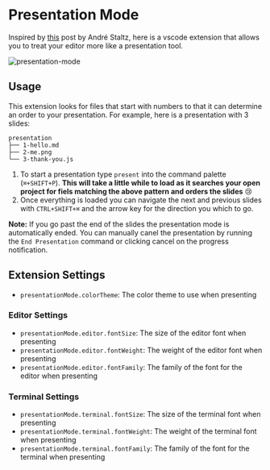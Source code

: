# Presentation Mode

Inspired by [this](https://staltz.com/your-ide-as-a-presentation-tool.html) post by André Staltz, here is a vscode extension that allows you to treat your editor more like a presentation tool.

![presentation-mode](https://user-images.githubusercontent.com/6516758/41659016-25da1c74-7466-11e8-99da-bec485d954c4.gif)

## Usage

This extension looks for files that start with numbers to that it can determine an order to your presentation. For example, here is a presentation with 3 slides:

```
presentation
├── 1-hello.md
├── 2-me.png
└── 3-thank-you.js
```

1.  To start a presentation type `present` into the command palette (`⌘+SHIFT+P`). **This will take a little while to load as it searches your open project for fiels matching the above pattern and orders the slides** 😢
2.  Once everything is loaded you can navigate the next and previous slides with `CTRL+SHIFT+⌘` and the arrow key for the direction you which to go.

**Note:** If you go past the end of the slides the presentation mode is automatically ended. You can manually canel the presentation by running the `End Presentation` command or clicking cancel on the progress notification.

## Extension Settings

- `presentationMode.colorTheme`: The color theme to use when presenting

### Editor Settings

- `presentationMode.editor.fontSize`: The size of the editor font when presenting
- `presentationMode.editor.fontWeight`: The weight of the editor font when presenting
- `presentationMode.editor.fontFamily`: The family of the font for the editor when presenting

### Terminal Settings

- `presentationMode.terminal.fontSize`: The size of the terminal font when presenting
- `presentationMode.terminal.fontWeight`: The weight of the terminal font when presenting
- `presentationMode.terminal.fontFamily`: The family of the font for the terminal when presenting
